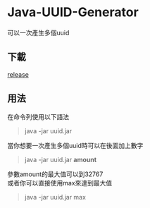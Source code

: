 # Java-UUID-Generator
可以一次產生多個uuid
## 下載
<a href="https://github.com/ben99933/Java-UUID-Generator/releases">release</a>
## 用法
在命令列使用以下語法
>java -jar uuid.jar
<p>
  當你想要一次產生多個uuid時可以在後面加上數字
</p>

>java -jar uuid.jar **amount**

<p>
 參數amount的最大值可以到32767<br>
  或者你可以直接使用max來達到最大值
</p>

>java -jar uuid.jar max
